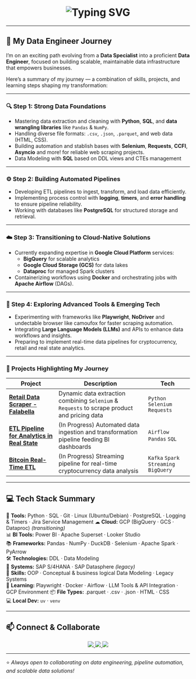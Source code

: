 <h1 align="center">
  <img src="https://readme-typing-svg.herokuapp.com?font=Fira+Code&weight=500&size=28&duration=3000&pause=1000&color=00F5D4&center=true&vCenter=true&width=650&lines=Hi+%F0%9F%91%8B+I'm+Andoni+Lagos;Data+Specialist+%E2%86%92+Data+Engineer;Data+Engineering+%7C+Web+Scraping+%7C+Automation" alt="Typing SVG" />
</h1>

---

## 🚀 My Data Engineer Journey

I’m on an exciting path evolving from a **Data Specialist** into a proficient **Data Engineer**, focused on building scalable, maintainable data infrastructure that empowers businesses.

Here’s a summary of my journey — a combination of skills, projects, and learning steps shaping my transformation:

---

### 🔍 Step 1: Strong Data Foundations  
- Mastering data extraction and cleaning with **Python**, **SQL**, and **data wrangling libraries** like `Pandas` & `NumPy`.  
- Handling diverse file formats: `.csv`, `.json`, `.parquet`, and web data (HTML, CSS).  
- Building automation and stablish bases with **Selenium**, **Requests**, **CCFI**, **Asyncio** and more! for reliable web scraping projects.
- Data Modeling with **SQL** based on DDL views and CTEs management
---

### ⚙️ Step 2: Building Automated Pipelines  
- Developing ETL pipelines to ingest, transform, and load data efficiently.  
- Implementing process control with **logging**, **timers**, and **error handling** to ensure pipeline reliability.  
- Working with databases like **PostgreSQL** for structured storage and retrieval.

---

### ☁️ Step 3: Transitioning to Cloud-Native Solutions  
- Currently expanding expertise in **Google Cloud Platform** services:  
  - **BigQuery** for scalable analytics  
  - **Google Cloud Storage (GCS)** for data lakes  
  - **Dataproc** for managed Spark clusters  
- Containerizing workflows using **Docker** and orchestrating jobs with **Apache Airflow** (DAGs).

---

### 🔮 Step 4: Exploring Advanced Tools & Emerging Tech  
- Experimenting with frameworks like **Playwright**, **NoDriver** and undectable browser like camoufox for faster scraping automation.  
- Integrating **Large Language Models (LLMs)** and APIs to enhance data workflows and insights.  
- Preparing to implement real-time data pipelines for cryptocurrency, retail and real state analytics.

---

### 📂 Projects Highlighting My Journey  

| Project | Description | Tech |
|---------|-------------|------|
| [**Retail Data Scraper - Falabella**](#) | Dynamic data extraction combining `Selenium` & `Requests` to scrape product and pricing data | `Python` `Selenium` `Requests` |
| [**ETL Pipeline for Analytics in Real State**](#) | (In Progress) Automated data ingestion and transformation pipeline feeding BI dashboards | `Airflow` `Pandas` `SQL` |
| [**Bitcoin Real-Time ETL**](#) | (In Progress) Streaming pipeline for real-time cryptocurrency data analysis | `Kafka` `Spark Streaming` `BigQuery` |

---

## 💻 Tech Stack Summary

🔧 **Tools:** Python · SQL · Git · Linux (Ubuntu/Debian) · PostgreSQL · Logging & Timers · Jira Service Management
☁ **Cloud:** GCP (BigQuery · GCS · Dataproc) *(transitioning)*  
📊 **BI Tools:** Power BI · Apache Superset · Looker Studio  
📚 **Frameworks:** Pandas · NumPy · DuckDB · Selenium · Apache Spark · PyArrow  
🛠 **Technologies:** DDL · Data Modeling  
🏢 **Systems:** SAP S/4HANA · SAP Datasphere *(legacy)*  
🧠 **Skills:** OOP · Conceptual & business logical Data Modeling · Legacy Systems  
🌱 **Learning:** Playwright · Docker · Airflow · LLM Tools & API Integration  · GCP Environment
📦 **File Types:** .parquet · .csv · .json · HTML · CSS  
💻 **Local Dev:** `uv` · `venv`  

---

## 📫 Connect & Collaborate

<p align="center">
  <a href="https://www.linkedin.com/in/andoni-lagos/" target="_blank">
    <img src="https://img.shields.io/badge/LinkedIn-0A66C2?style=for-the-badge&logo=linkedin&logoColor=white"/>
  </a>
  <a href="https://github.com/AndoniData" target="_blank">
    <img src="https://img.shields.io/badge/GitHub-181717?style=for-the-badge&logo=github&logoColor=white"/>
  </a>
  <a href="#" target="_blank">
    <img src="https://img.shields.io/badge/Portfolio-000000?style=for-the-badge&logo=About.me&logoColor=white"/>
  </a>
</p>

---

⭐ _Always open to collaborating on data engineering, pipeline automation, and scalable data solutions!_

<!---
AndoniData/AndoniData is a ✨ special ✨ repository because its `README.md` (this file) appears on your GitHub profile.
You can click the Preview link to take a look at your changes.
--->

